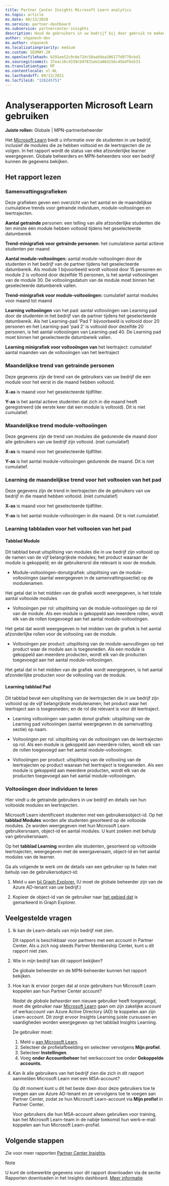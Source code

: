 ```yaml
---
title: Partner Center Insights Microsoft Learn analytics
ms.topic: article
ms.date: 08/13/2020
ms.service: partner-dashboard
ms.subservice: partnercenter-insights
description: Houd de gebruikers in uw bedrijf bij door gebruik te maken van gegevens over afzonderlijke training, voltooide modules, voltooide leertrajecten en meer.
author: shganesh-dev
ms.author: shganesh
ms.localizationpriority: medium
ms.custom: SEOMAY.20
ms.openlocfilehash: b291ee52c9c6e72dc50aab9aa386177d9778cbd1
ms.sourcegitcommit: 37eac16c4339cb97831eb2a86d156c45bdf6a531
ms.translationtype: MT
ms.contentlocale: nl-NL
ms.lasthandoff: 09/13/2021
ms.locfileid: "126245751"
---
```

# <a name="use-microsoft-learn-analytics-reports"></a>Analyserapporten Microsoft Learn gebruiken

**Juiste rollen:** Globale | MPN-partnerbeheerder

Het [Microsoft Learn](/learn/) biedt u informatie over de studenten in uw bedrijf, inclusief de modules die ze hebben voltooid en de leertrajecten die ze volgen. In het rapport wordt de status van elke afzonderlijke learner weergegeven. Globale beheerders en MPN-beheerders voor een bedrijf kunnen de gegevens bekijken.

## <a name="how-to-read-the-report"></a>Het rapport lezen

### <a name="summary-charts"></a>Samenvattingsgrafieken

Deze grafieken geven een overzicht van het aantal en de maandelijkse cumulatieve trends voor getrainde individuen, module-voltooiingen en leertrajecten.

**Aantal getrainde** personen: een telling van alle afzonderlijke studenten die ten minste één module hebben voltooid tijdens het geselecteerde datumbereik 

**Trend-minigrafiek voor getrainde personen:** het cumulatieve aantal actieve studenten per maand 

**Aantal module-voltooiingen:** aantal module-voltooiingen door de studenten in het bedrijf van de partner tijdens het geselecteerde datumbereik.
Als module 1 bijvoorbeeld wordt voltooid door 15 personen en module 2 is voltooid door dezelfde 15 personen, is het aantal voltooiingen van de module 30. De voltooiingsdatum van de module moet binnen het geselecteerde datumbereik vallen.

**Trend-minigrafiek voor module-voltooiingen:** cumulatief aantal modules voor maand tot maand 

**Learning voltooiingen** van het pad: aantal voltooiingen van Learning pad door de studenten in het bedrijf van de partner tijdens het geselecteerde datumbereik.
Als het Learning-pad 'Pad 1' bijvoorbeeld is voltooid door 20 personen en het Learning-pad 'pad 2' is voltooid door dezelfde 20 personen, is het aantal voltooiingen van Learning-pad 40. De Learning pad moet binnen het geselecteerde datumbereik vallen.

**Learning minigrafiek voor voltooiingen van** het leertraject: cumulatief aantal maanden van de voltooiingen van het leertraject 

### <a name="trained-individuals-monthly-trend"></a>Maandelijkse trend van getrainde personen

Deze gegevens zijn de trend van de gebruikers van uw bedrijf die een module voor het eerst in die maand hebben voltooid. 

**X-as** is maand voor het geselecteerde tijdfilter. 

**Y-as** is het aantal actieve studenten dat zich in die maand heeft geregistreerd (de eerste keer dat een module is voltooid). Dit is niet cumulatief.

### <a name="module-completions-monthly-trend"></a>Maandelijkse trend module-voltooiingen

Deze gegevens zijn de trend van modules die gedurende die maand door alle gebruikers van uw bedrijf zijn voltooid. (niet cumulatief) 

**X-as** is maand voor het geselecteerde tijdfilter. 

**Y-as** is het aantal module-voltooiingen gedurende die maand. Dit is niet cumulatief.

### <a name="learning-path-completions-monthly-trend"></a>Learning de maandelijkse trend voor het voltooien van het pad

Deze gegevens zijn de trend in leertrajecten die de gebruikers van uw bedrijf in die maand hebben voltooid. (niet cumulatief) 

**X-as** is maand voor het geselecteerde tijdfilter. 

**Y-as** is het aantal module-voltooiingen in die maand. Dit is niet cumulatief.

### <a name="learning-path-completion-tabs"></a>Learning tabbladen voor het voltooien van het pad

#### <a name="module-tab"></a>Tabblad Module

Dit tabblad bevat uitsplitsing van modules die in uw bedrijf zijn voltooid op de namen van de vijf belangrijkste modules; het product waaraan de module is gekoppeld; en de gebruikersrol die relevant is voor de module.  

- Module-voltooiingen-donutgrafiek: uitsplitsing van de module-voltooiingen (aantal weergegeven in de samenvattingssectie) op de modulenamen.

Het getal dat in het midden van de grafiek wordt weergegeven, is het totale aantal voltooide modules

- Voltooiingen per rol: uitsplitsing van de module-voltooiingen op de rol van de module. Als een module is gekoppeld aan meerdere rollen, wordt elk van de rollen toegevoegd aan het aantal module-voltooiingen.

Het getal dat wordt weergegeven in het midden van de grafiek is het aantal afzonderlijke rollen voor de voltooiing van de module. 

- Voltooiingen per product: uitsplitsing van de module-aanvullingen op het product waar de module aan is toegesneden. Als een module is gekoppeld aan meerdere producten, wordt elk van de producten toegevoegd aan het aantal module-voltooiingen.    

Het getal dat in het midden van de grafiek wordt weergegeven, is het aantal afzonderlijke producten voor de voltooiing van de module.  

#### <a name="learning-path-tab"></a>Learning tabblad Pad

Dit tabblad bevat een uitsplitsing van de leertrajecten die in uw bedrijf zijn voltooid op de vijf belangrijkste modulenamen; het product waar het leertraject aan is toegesneden; en de rol die relevant is voor dit leertraject.  

- Learning voltooiingen van paden donut grafiek: uitsplitsing van de Learning pad voltooiingen (aantal weergegeven in de samenvatting sectie) op naam.

- Voltooiingen per rol: uitsplitsing van de voltooiingen van de leertrajecten op rol. Als een module is gekoppeld aan meerdere rollen, wordt elk van de rollen toegevoegd aan het aantal module-voltooiingen.

- Voltooiingen per product: uitsplitsing van de voltooiing van de leertrajecten op product waaraan het leertraject is toegesneden. Als een module is gekoppeld aan meerdere producten, wordt elk van de producten toegevoegd aan het aantal module-voltooiingen.

### <a name="completions-by-learning-individuals"></a>Voltooiingen door individuen te leren

Hier vindt u de getrainde gebruikers in uw bedrijf en details van hun voltooide modules en leertrajecten.

Microsoft Learn identificeert studenten met een gebruikersobject-id. Op het **tabblad Modules** worden alle studenten gesorteerd op de voltooide modules. Ze worden weergegeven met hun Microsoft Learn gebruikersnaam, object-id en aantal modules. U kunt zoeken met behulp van gebruikersnaam. 

Op het **tabblad Learning** worden alle studenten, gesorteerd op voltooide leertrajecten, weergegeven met de weergavenaam, object-id en het aantal modules van de learner.

Ga als volgende te werk om de details van een gebruiker op te halen met behulp van de gebruikersobject-id: 

1. Meld u aan [bij Graph Explorer.](https://developer.microsoft.com/graph/graph-explorer ) (U moet de globale beheerder zijn van de Azure AD-tenant van uw bedrijf.)

2. Kopieer de object-id van de gebruiker naar [het gebied dat](https://graph.microsoft.com/v1.0/users/a9633ad7-c8dc-4587-b119-0bc286b0711f) is gemarkeerd in Graph Explorer. 

## <a name="frequently-asked-questions-faq"></a>Veelgestelde vragen

1. Ik kan de Learn-details van mijn bedrijf niet zien.

   Dit rapport is beschikbaar voor partners met een account in Partner Center. Als u zich nog steeds Partner Membership Center, kunt u dit rapport niet zien.

2. Wie in mijn bedrijf kan dit rapport bekijken? 

   De globale beheerder en de MPN-beheerder kunnen het rapport bekijken.

3. Hoe kan ik ervoor zorgen dat al onze gebruikers hun Microsoft Learn koppelen aan hun Partner Center account?

   *Nadat de globale beheerder* een nieuwe gebruiker heeft toegevoegd, moet die gebruiker naar [Microsoft Learn](/learn/) gaan om zijn zakelijke account of werkaccount van Azure Active Directory (AD) te koppelen aan zijn Learn-account. Dit zorgt ervoor Insights Learning juiste cursussen en vaardigheden worden weergegeven op het tabblad Insights Learning.
   
   De gebruiker moet:
   
   1. Meld u [aan Microsoft Learn](/learn/).
   2. Selecteer de profielafbeelding en selecteer vervolgens **Mijn profiel**.
   3. Selecteer **Instellingen**.
   4. Voeg **onder Accountbeheer** het werkaccount toe onder **Gekoppelde accounts.**

4. Kan ik alle gebruikers van het bedrijf zien die zich in dit rapport aanmelden Microsoft Learn met een MSA-account?

   Op dit moment kunt u dit het beste doen door deze gebruikers toe te voegen aan uw Azure AD-tenant en ze vervolgens toe te voegen aan Partner Center, zodat ze hun Microsoft Learn-account via **Mijn profiel** in Partner Center. 

   Voor gebruikers die hun MSA-account alleen gebruiken voor training, kan het Microsoft Learn-team in de nabije toekomst hun werk-e-mail koppelen aan hun Microsoft Learn-profiel. 

## <a name="next-steps"></a>Volgende stappen

Zie voor meer rapporten [Partner Center Insights](partner-center-insights.md).

>[!NOTE] 
> U kunt de onbewerkte gegevens voor dit rapport downloaden via de sectie Rapporten downloaden in het Insights dashboard. [Meer informatie](insights-download-reports.md) 
